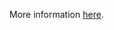 More information [here](https://docs.bridgecrew.io/docs/ensure-that-aks-uses-azure-policies-add-on).

